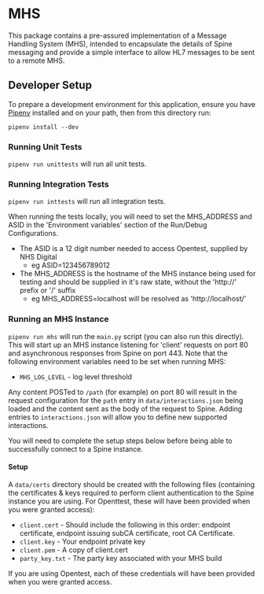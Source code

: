 # MHS

This package contains a pre-assured implementation of a Message Handling System (MHS), intended to encapsulate the
details of Spine messaging and provide a simple interface to allow HL7 messages to be sent to a remote MHS.

## Developer Setup
To prepare a development environment for this application, ensure you have [Pipenv](https://docs.pipenv.org/en/latest/)
installed and on your path, then from this directory run:
```
pipenv install --dev
```

### Running Unit Tests
`pipenv run unittests` will run all unit tests.

### Running Integration Tests
`pipenv run inttests` will run all integration tests.

When running the tests locally, you will need to set the MHS_ADDRESS and ASID in the 'Environment variables' section of
 the Run/Debug Configurations.
- The ASID is a 12 digit number needed to access Opentest, supplied by NHS Digital
    - eg ASID=123456789012
- The MHS_ADDRESS is the hostname of the MHS instance being used for testing and should be supplied in it's raw state,
 without the 'http://' prefix or '/' suffix
    - eg MHS_ADDRESS=localhost will be resolved as 'http://localhost/'

### Running an MHS Instance
`pipenv run mhs` will run the `main.py` script (you can also run this directly). This will start up an MHS
instance listening for 'client' requests on port 80 and asynchronous responses from Spine on port 443.
Note that the following environment variables need to be set when running MHS:
- `MHS_LOG_LEVEL` - log level threshold

Any content POSTed to `/path` (for example) on port 80 will result in the request configuration for the `path` entry in
`data/interactions.json` being loaded and the content sent as the body of the request to Spine. Adding entries to
`interactions.json` will allow you to define new supported interactions.

You will need to complete the setup steps below before being able to successfully connect to a Spine instance.

#### Setup
A `data/certs` directory should be created with the following files (containing the certificates & keys required to
perform client authentication to the Spine instance you are using. For Openttest, these will have been provided when you
were granted access):
- `client.cert` - Should include the following in this order: endpoint certificate, endpoint issuing subCA certificate,
root CA Certificate.
- `client.key` - Your endpoint private key
- `client.pem` - A copy of client.cert
- `party_key.txt` - The party key associated with your MHS build

If you are using Opentest, each of these credentials will have been provided when you were granted access.
